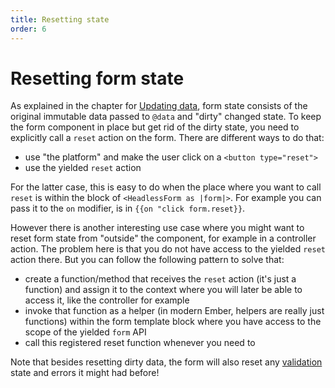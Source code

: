 ```yaml
---
title: Resetting state
order: 6
---
```


# Resetting form state

As explained in the chapter for [Updating data](./data#updating-data), form state consists of the original immutable data passed to `@data` and "dirty" changed state. To keep the form component in place but get rid of the dirty state, you need to explicitly call a `reset` action on the form. There are different ways to do that:

- use "the platform" and make the user click on a `<button type="reset">`
- use the yielded `reset` action

For the latter case, this is easy to do when the place where you want to call `reset` is within the block of `<HeadlessForm as |form|>`. For example you can pass it to the `on` modifier, is in `{{on "click form.reset}}`.

However there is another interesting use case where you might want to reset form state from "outside" the component, for example in a controller action. The problem here is that you do not have access to the yielded `reset` action there.
But you can follow the following pattern to solve that:

- create a function/method that receives the `reset` action (it's just a function) and assign it to the context where you will later be able to access it, like the controller for example
- invoke that function as a helper (in modern Ember, helpers are really just functions) within the form template block where you have access to the scope of the yielded `form` API
- call this registered reset function whenever you need to

Note that besides resetting dirty data, the form will also reset any [validation](../validation) state and errors it might had before!
